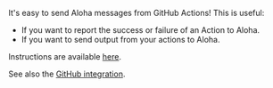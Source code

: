 It's easy to send Aloha messages from GitHub Actions! This is useful:

  * If you want to report the success or failure of an Action to Aloha.
  * If you want to send output from your actions to Aloha.

Instructions are available [here](https://github.com/zulip/github-actions-zulip#readme).

See also the [GitHub integration](/integrations/doc/github).
